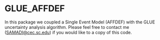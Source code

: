 # GLUE_AFFDEF
In this package we coupled a Single Event Model (AFFDEF) with the GLUE uncertainty analysis algorithm.
Please feel free to contact me (SAMADI@cec.sc.edu) if you would like to a copy of this code.
